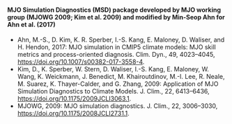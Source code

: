 #### MJO Simulation Diagnostics (MSD) package developed by MJO working group (MJOWG 2009; Kim et al. 2009) and modified by Min-Seop Ahn for Ahn et al. (2017)


- Ahn, M.-S., D. Kim, K. R. Sperber, I.-S. Kang, E. Maloney, D. Waliser, and H. Hendon, 2017: MJO simulation in CMIP5 climate models: MJO skill metrics and process-oriented diagnosis. Clim. Dyn., 49, 4023–4045, https://doi.org/10.1007/s00382-017-3558-4.
- Kim, D., K. Sperber, W. Stern, D. Waliser, I.-S. Kang, E. Maloney, W. Wang, K. Weickmann, J. Benedict, M. Khairoutdinov, M.-I. Lee, R. Neale, M. Suarez, K. Thayer-Calder, and G. Zhang, 2009: Application of MJO Simulation Diagnostics to Climate Models. J. Clim., 22, 6413–6436, https://doi.org/10.1175/2009JCLI3063.1.
- MJOWG, 2009: MJO simulation diagnostics. J. Clim., 22, 3006–3030, https://doi.org/10.1175/2008JCLI2731.1.
